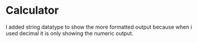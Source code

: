 # Calculator

I added string datatype to show the more formatted output because when i used decimal it is only showing the numeric output.